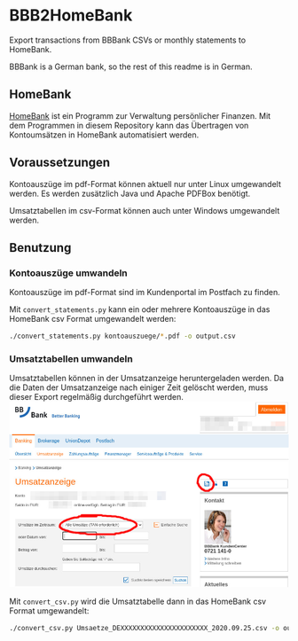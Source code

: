 # BBB2HomeBank
Export transactions from BBBank CSVs or monthly statements to HomeBank.

BBBank is a German bank, so the rest of this readme is in German.

## HomeBank
[HomeBank](http://homebank.free.fr/en/index.php) ist ein Programm zur Verwaltung persönlicher Finanzen.
Mit dem Programmen in diesem Repository kann das Übertragen von Kontoumsätzen in HomeBank automatisiert werden.

## Voraussetzungen
Kontoauszüge im pdf-Format können aktuell nur unter Linux umgewandelt werden.
Es werden zusätzlich Java und Apache PDFBox benötigt.

Umsatztabellen im csv-Format können auch unter Windows umgewandelt werden.

## Benutzung
### Kontoauszüge umwandeln
Kontoauszüge im pdf-Format sind im Kundenportal im Postfach zu finden.

Mit `convert_statements.py` kann ein oder mehrere Kontoauszüge in das HomeBank csv Format umgewandelt werden:
```bash
./convert_statements.py kontoauszuege/*.pdf -o output.csv
```

### Umsatztabellen umwandeln
Umsatztabellen können in der Umsatzanzeige heruntergeladen werden.
Da die Daten der Umsatzanzeige nach einiger Zeit gelöscht werden, muss dieser Export regelmäßig durchgeführt werden.
![](media/csv.jpg)

Mit `convert_csv.py` wird die Umsatztabelle dann in das HomeBank csv Format umgewandelt:
```bash
./convert_csv.py Umsaetze_DEXXXXXXXXXXXXXXXXXXXXXX_2020.09.25.csv -o output.csv
```